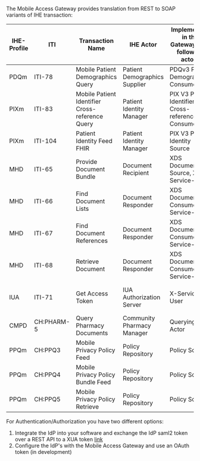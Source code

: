 The Mobile Access Gateway provides translation from REST to SOAP variants of IHE transaction:


| IHE-Profile | ITI        | Transaction Name                                | IHE Actor                     | Implemented in the Gateway with following actors   | Transaction                              |
|-------------|------------|-------------------------------------------------|-------------------------------|----------------------------------------------------|------------------------------------------|
| PDQm        | ITI-78     | Mobile Patient Demographics Query               | Patient Demographics Supplier | PDQv3 Patient Demographics Consumer                | ITI-47                                   |
| PIXm        | ITI-83     | Mobile Patient Identifier Cross-reference Query | Patient Identity Manager      | PIX V3 Patient Identifier Cross-reference Consumer | ITI-45                                   |
| PIXm        | ITI-104    | Patient Identity Feed FHIR                      | Patient Identity Manager      | PIX V3 Patient Identity Source                     | ITI-44                                   |
| MHD         | ITI-65     | Provide Document Bundle                         | Document Recipient            | XDS Document Source, X-Service-User                | ITI-41                                   |
| MHD         | ITI-66     | Find Document Lists                             | Document Responder            | XDS Document Consumer, X-Service-User              | ITI-18                                   |
| MHD         | ITI-67     | Find Document References                        | Document Responder            | XDS Document Consumer, X-Service-User              | ITI-18                                   |
| MHD         | ITI-68     | Retrieve Document                               | Document Responder            | XDS Document Consumer, X-Service-User              | ITI-43                                   |
| IUA         | ITI-71     | Get Access Token                                | IUA Authorization Server      | X-Service-User                                     | Authenticate User / Get X-User Assertion |
| CMPD        | CH:PHARM-5 | Query Pharmacy Documents                        | Community Pharmacy Manager    | Querying Actor                                     | CH:PHARM-1                               |
| PPQm        | CH:PPQ3    | Mobile Privacy Policy Feed                      | Policy Repository             | Policy Source                                      | CH:PPQ1 / CH:PPQ2                        |
| PPQm        | CH:PPQ4    | Mobile Privacy Policy Bundle Feed               | Policy Repository             | Policy Source                                      | CH:PPQ1 / CH:PPQ2                        |
| PPQm        | CH:PPQ5    | Mobile Privacy Policy Retrieve                  | Policy Repository             | Policy Source                                      | CH:PPQ2                                  |

For Authentication/Authorization you have two different options:

1. Integrate the IdP into your software and exchange the IdP saml2 token over a REST API to a XUA token [link](/integration-primary-system/)
2. Configure the IdP's with the Mobile Access Gateway and use an OAuth token (in development)
